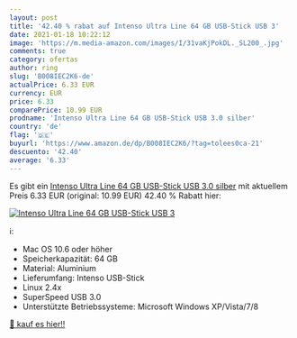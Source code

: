 ```yaml
---
layout: post
title: '42.40 % rabat auf Intenso Ultra Line 64 GB USB-Stick USB 3'
date: 2021-01-18 10:22:12
image: 'https://m.media-amazon.com/images/I/31vaKjPokDL._SL200_.jpg'
comments: true
category: ofertas
author: ring
slug: 'B008IEC2K6-de'
actualPrice: 6.33 EUR
currency: EUR
price: 6.33
comparePrice: 10.99 EUR
prodname: 'Intenso Ultra Line 64 GB USB-Stick USB 3.0 silber'
country: 'de'
flag: '🇩🇪'
buyurl: 'https://www.amazon.de/dp/B008IEC2K6/?tag=tolees0ca-21'
descuento: '42.40'
average: '6.33'
---
```


Es gibt ein [Intenso Ultra Line 64 GB USB-Stick USB 3.0 silber](https://www.amazon.de/dp/B008IEC2K6/?tag=tolees0ca-21) mit aktuellem Preis 6.33 EUR (original: 10.99 EUR) 42.40 % Rabatt hier:

[![Intenso Ultra Line 64 GB USB-Stick USB 3](https://m.media-amazon.com/images/I/31vaKjPokDL._SL200_.jpg)](https://www.amazon.de/dp/B008IEC2K6/?tag=tolees0ca-21)

ℹ️:

- Mac OS 10.6 oder höher
- Speicherkapazität: 64 GB
- Material: Aluminium
- Lieferumfang: Intenso USB-Stick
- Linux 2.4x
- SuperSpeed USB 3.0
- Unterstützte Betriebssysteme: Microsoft Windows XP/Vista/7/8

[🛒 kauf es hier!!](https://www.amazon.de/dp/B008IEC2K6/?tag=tolees0ca-21)
